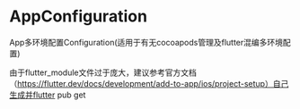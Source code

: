 # AppConfiguration
App多环境配置Configuration(适用于有无cocoapods管理及flutter混编多环境配置)

由于flutter_module文件过于庞大，建议参考官方文档（https://flutter.dev/docs/development/add-to-app/ios/project-setup）自己生成并flutter pub get
